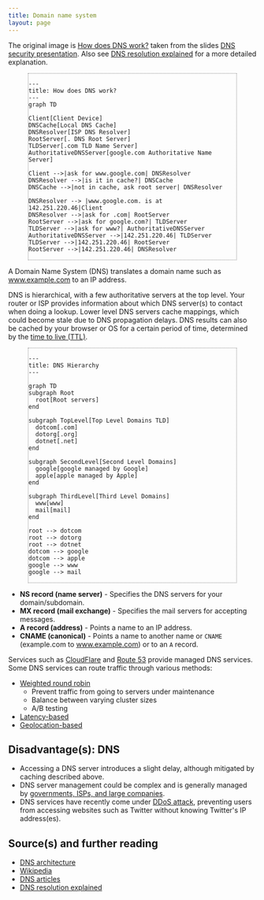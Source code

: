 ```yaml
---
title: Domain name system
layout: page
---
```


The original image is [How does DNS work?](/images/IOyLj4i.jpg)
taken from the slides
[DNS security presentation](http://www.slideshare.net/srikrupa5/dns-security-presentation-issa).
Also see
[DNS resolution explained](https://dev.to/blake/dns-explained-resolution-a2i)
for a more detailed explanation.

<figure style="border: 1px dotted gray;">

```mermaid!
---
title: How does DNS work?
---
graph TD

Client[Client Device]
DNSCache[Local DNS Cache]
DNSResolver[ISP DNS Resolver]
RootServer[. DNS Root Server]
TLDServer[.com TLD Name Server]
AuthoritativeDNSServer[google.com Authoritative Name Server]

Client -->|ask for www.google.com| DNSResolver
DNSResolver -->|is it in cache?| DNSCache
DNSCache -->|not in cache, ask root server| DNSResolver

DNSResolver --> |www.google.com. is at 142.251.220.46|Client
DNSResolver -->|ask for .com| RootServer
RootServer -->|ask for google.com?| TLDServer
TLDServer -->|ask for www?| AuthoritativeDNSServer
AuthoritativeDNSServer -->|142.251.220.46| TLDServer
TLDServer -->|142.251.220.46| RootServer
RootServer -->|142.251.220.46| DNSResolver
```

</figure>

A Domain Name System (DNS) translates a domain name such as www.example.com to
an IP address.

DNS is hierarchical, with a few authoritative servers at the top level. Your
router or ISP provides information about which DNS server(s) to contact when
doing a lookup. Lower level DNS servers cache mappings, which could become
stale due to DNS propagation delays. DNS results can also be cached by your
browser or OS for a certain period of time, determined by the
[time to live (TTL)](https://en.wikipedia.org/wiki/Time_to_live).

<figure style="border: 1px dotted gray;">

```mermaid!
---
title: DNS Hierarchy
---

graph TD
subgraph Root
  root[Root servers]
end

subgraph TopLevel[Top Level Domains TLD]
  dotcom[.com]
  dotorg[.org]
  dotnet[.net]
end

subgraph SecondLevel[Second Level Domains]
  google[google managed by Google]
  apple[apple managed by Apple]
end

subgraph ThirdLevel[Third Level Domains]
  www[www]
  mail[mail]
end

root --> dotcom
root --> dotorg
root --> dotnet
dotcom --> google
dotcom --> apple
google --> www
google --> mail
```

</figure>

- **NS record (name server)** - Specifies the DNS servers for your domain/subdomain.
- **MX record (mail exchange)** - Specifies the mail servers for accepting messages.
- **A record (address)** - Points a name to an IP address.
- **CNAME (canonical)** - Points a name to another name or `CNAME` (example.com
  to www.example.com) or to an `A` record.

Services such as [CloudFlare](https://www.cloudflare.com/dns/) and
[Route 53](https://aws.amazon.com/route53/) provide managed DNS services.
Some DNS services can route traffic through various methods:

- [Weighted round robin](https://www.jscape.com/blog/load-balancing-algorithms)
  - Prevent traffic from going to servers under maintenance
  - Balance between varying cluster sizes
  - A/B testing
- [Latency-based](https://docs.aws.amazon.com/Route53/latest/DeveloperGuide/routing-policy.html#routing-policy-latency)
- [Geolocation-based](https://docs.aws.amazon.com/Route53/latest/DeveloperGuide/routing-policy.html#routing-policy-geo)

## Disadvantage(s): DNS

- Accessing a DNS server introduces a slight delay, although mitigated by
  caching described above.
- DNS server management could be complex and is generally managed by
  [governments, ISPs, and large companies](http://superuser.com/questions/472695/who-controls-the-dns-servers/472729).
- DNS services have recently come under
  [DDoS attack](http://dyn.com/blog/dyn-analysis-summary-of-friday-october-21-attack/),
  preventing users from accessing websites such as Twitter without knowing
  Twitter's IP address(es).

## Source(s) and further reading

- [DNS architecture](<https://technet.microsoft.com/en-us/library/dd197427(v=ws.10).aspx>)
- [Wikipedia](https://en.wikipedia.org/wiki/Domain_Name_System)
- [DNS articles](https://support.dnsimple.com/categories/dns/)
- [DNS resolution explained](https://dev.to/blake/dns-explained-resolution-a2i)
